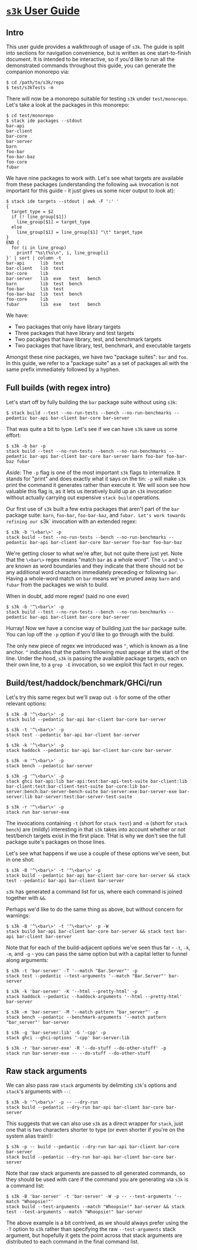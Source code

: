 # [`s3k` User Guide][]

## Intro

This user guide provides a walkthrough of usage of `s3k`. The guide is split
into sections for navigation convenience, but is written as one start-to-finish
document. It is intended to be interactive, so if you'd like to run all the
demonstrated commands throughout this guide, you can generate the companion
monorepo via:

```
$ cd /path/to/s3k/repo
$ test/s3kTests -m
```

There will now be a monorepo suitable for testing `s3k` under `test/monorepo`.
Let's take a look at the packages in this monorepo:

```
$ cd test/monorepo
$ stack ide packages --stdout
bar-api
bar-client
bar-core
bar-server
barn
foo-bar
foo-bar-baz
foo-core
fubar
```

We have nine packages to work with. Let's see what targets are available from
these packages (understanding the following `awk` invocation is not important
for this guide - it just gives us some nicer output to look at):

```
$ stack ide targets --stdout | awk -F ':' '
{
  target_type = $2
  if (! line_group[$1])
    line_group[$1] = target_type
  else
    line_group[$1] = line_group[$1] "\t" target_type
}
END {
  for (i in line_group)
    printf "%s\t%s\n", i, line_group[i]
}' | sort | column -t
bar-api      lib  test
bar-client   lib  test
bar-core     lib
bar-server   lib  exe   test   bench
barn         lib  test  bench
foo-bar      lib  test
foo-bar-baz  lib  test  bench
foo-core     lib
fubar        lib  exe   test   bench
```

We have:

* Two packages that only have library targets
* Three packages that have library and test targets
* Two pacakges that have library, test, and benchmark targets
* Two packages that have library, test, benchmark, and executable targets

Amongst these nine packages, we have two "package suites": `bar` and `foo`. In
this guide, we refer to a "package suite" as a set of packages all with the same
prefix immediately followed by a hyphen.

## Full builds (with regex intro)

Let's start off by fully building the `bar` package suite without using `s3k`:

```
$ stack build --test --no-run-tests --bench --no-run-benchmarks --pedantic bar-api bar-client bar-core bar-server
```

That was quite a bit to type. Let's see if we can have `s3k` save us some
effort:

```
$ s3k -b bar -p
stack build --test --no-run-tests --bench --no-run-benchmarks --pedantic bar-api bar-client bar-core bar-server barn foo-bar foo-bar-baz fubar
```

_Aside:_ The `-p` flag is one of the most important `s3k` flags to internalize.
It stands for "print" and does exactly what it says on the tin: `-p` will make
`s3k` print the command it generates rather than execute it. We will soon see
how valuable this flag is, as it lets us iteratively build up an `s3k`
invocation without actually carrying out expensive `stack build` operations.

Our first use of `s3k` built a few extra packages that aren't part of the `bar`
package suite: `barn`, `foo-bar`, `foo-bar-baz`, and `fubar. Let's work towards
refining our `s3k` invocation with an extended regex:

```
$ s3k -b '\<bar\>' -p
stack build --test --no-run-tests --bench --no-run-benchmarks --pedantic bar-api bar-client bar-core bar-server foo-bar foo-bar-baz
```

We're getting closer to what we're after, but not quite there just yet. Note
that the `\<bar\>` regex means "match `bar` as a whole word". The `\<` and `\>`
are known as word boundaries and they indicate that there should not be any
additional word characters immediately preceding or following `bar`. Having a
whole-word match on `bar` means we've pruned away `barn` and `fubar` from the
packages we wish to build.

When in doubt, add more regex! (said no one ever)

```
$ s3k -b '^\<bar\>' -p
stack build --test --no-run-tests --bench --no-run-benchmarks --pedantic bar-api bar-client bar-core bar-server
```

Hurray! Now we have a concise way of building just the `bar` package suite. You
can lop off the `-p` option if you'd like to go through with the build.

The only new piece of regex we introduced was `^`, which is known as a line
anchor.  `^` indicates that the pattern following must appear at the start of
the line.  Under the hood, `s3k` is passing the available package targets, each
on their own line, to a `grep -E` invocation, so we exploit this fact in our
regex.

## Build/test/haddock/benchmark/GHCi/run

Let's try this same regex but we'll swap out `-b` for some of the other relevant
options:

```
$ s3k -B '^\<bar\>' -p
stack build --pedantic bar-api bar-client bar-core bar-server

$ s3k -t '^\<bar\>' -p
stack test --pedantic bar-api bar-client bar-server

$ s3k -k '^\<bar\>' -p
stack haddock --pedantic bar-api bar-client bar-core bar-server

$ s3k -m '^\<bar\>' -p
stack bench --pedantic bar-server

$ s3k -g '^\<bar\>' -p
stack ghci bar-api:lib bar-api:test:bar-api-test-suite bar-client:lib bar-client:test:bar-client-test-suite bar-core:lib bar-server:bench:bar-server-bench-suite bar-server:exe:bar-server-exe bar-server:lib bar-server:test:bar-server-test-suite

$ s3k -r '^\<bar\>' -p
stack run bar-server-exe
```

The invocations containing `-t` (short for `stack test`) and `-m` (short for
`stack bench`) are (mildly) interesting in that `s3k` takes into account whether
or not test/bench targets exist in the first place. THat is why we don't see the
full package suite's packages on those lines.

Let's see what happens if we use a couple of these options we've seen, but in
one shot:

```
$ s3k -B '^\<bar\>' -t '^\<bar\>' -p
stack build --pedantic bar-api bar-client bar-core bar-server && stack test --pedantic bar-api bar-client bar-server
```

`s3k` has generated a command list for us, where each command is joined together
with `&&`.

Perhaps we'd like to do the same thing as above, but without concern for
warnings:

```
$ s3k -B '^\<bar\>' -t '^\<bar\>' -p -W
stack build bar-api bar-client bar-core bar-server && stack test bar-api bar-client bar-server
```

Note that for each of the build-adjacent options we've seen thus far - `-t`,
`-k`, `-m`, and `-g` - you can pass the same option but with a capital letter to
funnel along arguments:

```
$ s3k -t 'bar-server' -T '--match "Bar.Server"' -p
stack test --pedantic --test-arguments '--match "Bar.Server"' bar-server

$ s3k -k 'bar-server' -K '--html --pretty-html' -p
stack haddock --pedantic --haddock-arguments '--html --pretty-html' bar-server

$ s3k -m 'bar-server' -M '--match pattern "bar_server"' -p
stack bench --pedantic --benchmark-arguments '--match pattern "bar_server"' bar-server

$ s3k -g 'bar-server:lib' -G '-cpp' -p
stack ghci --ghci-options '-cpp' bar-server:lib

$ s3k -r 'bar-server-exe' -R '--do-stuff --do-other-stuff' -p
stack run bar-server-exe -- --do-stuff --do-other-stuff
```

## Raw stack arguments

We can also pass raw `stack` arguments by delimiting `s3k`'s options and
`stack`'s arguments with `--`:

```
$ s3k -b '^\<bar\>' -p -- --dry-run
stack build --pedantic --dry-run bar-api bar-client bar-core bar-server
```

This suggests that we can also use `s3k` as a direct wrapper for `stack`, just
one that is two characters shorter to type (or even shorter if you're on the
system alias train!):

```
$ s3k -p -- build --pedantic --dry-run bar-api bar-client bar-core bar-server
stack build --pedantic --dry-run bar-api bar-client bar-core bar-server
```

Note that raw stack arguments are passed to _all_ generated commands, so they
should be used with care if the command you are generating via `s3k` is a
command list:

```
$ s3k -B 'bar-server' -t 'bar-server' -W -p -- --test-arguments '--match "Whoopsie!"'
stack build --test-arguments --match "Whoopsie!" bar-server && stack test --test-arguments --match "Whoopsie!" bar-server
```

The above example is a bit contrived, as we should always prefer using the `-T`
option to `s3k` rather than specifying the raw `--test-arguments` stack
argument, but hopefully it gets the point across that stack arguments are
distributed to each command in the final command list.

[`s3k` User Guide]: https://github.com/jship/s3k/blob/main/GUIDE.md
